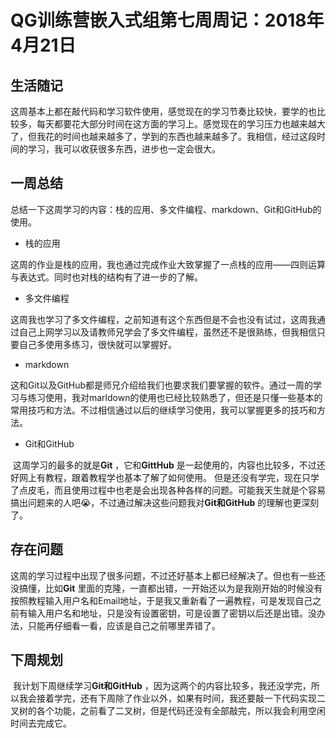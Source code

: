 # QG训练营嵌入式组第七周周记：2018年4月21日

## 生活随记

​	这周基本上都在敲代码和学习软件使用，感觉现在的学习节奏比较快，要学的也比较多，每天都要花大部分时间在这方面的学习上。感觉现在的学习压力也越来越大了，但我花的时间也越来越多了，学到的东西也越来越多了。我相信，经过这段时间的学习，我可以收获很多东西，进步也一定会很大。

## 一周总结

​	总结一下这周学习的内容：栈的应用、多文件编程、markdown、Git和GitHub的使用。

* 栈的应用

​	这周的作业是栈的应用，我也通过完成作业大致掌握了一点栈的应用——四则运算与表达式。同时也对栈的结构有了进一步的了解。

* 多文件编程

​	这周我也学习了多文件编程，之前知道有这个东西但是不会也没有试过，这周我通过自己上网学习以及请教师兄学会了多文件编程，虽然还不是很熟练，但我相信只要自己多使用多练习，很快就可以掌握好。

* markdown 

​	这和Git以及GitHub都是师兄介绍给我们也要求我们要掌握的软件。通过一周的学习与练习使用，我对marldown的使用也已经比较熟悉了，但还是只懂一些基本的常用技巧和方法。不过相信通过以后的继续学习使用，我可以掌握更多的技巧和方法。

* Git和GitHub

​	这周学习的最多的就是**Git** ，它和**GittHub** 是一起使用的，内容也比较多，不过还好网上有教程，跟着教程学也基本了解了如何使用。 但是还没有学完，现在只学了点皮毛，而且使用过程中也老是会出现各种各样的问题。可能我天生就是个容易搞出问题来的人吧😭，不过通过解决这些问题我对**Git和GitHub** 的理解也更深刻了。	

## 存在问题

​	这周的学习过程中出现了很多问题，不过还好基本上都已经解决了。但也有一些还没搞懂，比如**Git** 里面的克隆，一直都出错，一开始还以为是我刚开始的时候没有按照教程输入用户名和Email地址，于是我又重新看了一遍教程，可是发现自己之前有输入用户名和地址，只是没有设置密钥，可是设置了密钥以后还是出错。没办法，只能再仔细看一看，应该是自己之前哪里弄错了。

## 下周规划

​	我计划下周继续学习**Git和GitHub** ，因为这两个的内容比较多，我还没学完，所以我会接着学完，还有下周除了作业以外，如果有时间，我还要敲一下代码实现二叉树的各个功能，之前看了二叉树，但是代码还没有全部敲完，所以我会利用空闲时间去完成它。 